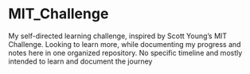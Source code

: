 # MIT_Challenge
My self-directed learning challenge, inspired by Scott Young’s MIT Challenge. Looking to learn more, while documenting my progress and notes here in one organized repository. No specific timeline and mostly intended to learn and document the journey
